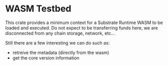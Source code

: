 # WASM Testbed

This crate provides a minimum context for a Substrate Runtime WASM to be loaded and executed.
Do not expect to be transferring funds here, we are disconnected from any chain storage, network, etc...

Still there are a few interesting we can do such as:

- retreive the metadata (directly from the wasm)
- get the core version information
